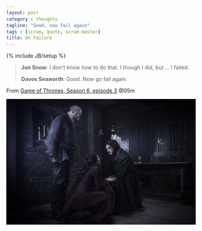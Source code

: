 ```yaml
---
layout: post
category : thoughts
tagline: "Good, now fail again"
tags : [scrum, quote, scrum-master]
title: On Failure
---
```

{% include JB/setup %}

> **Jon Snow**: I don't know how to do that. 
> I though I did, but ...
> I failed.
> 
> **Davos Seaworth**: Good. Now go fail again.


From [Game of Thrones, Season 6, episode 3][imdb] @05m

[![Game of Thrones](/assets/img/blog/got.jpg)][imdb]


 [imdb]: http://www.imdb.com/title/tt4131606/?ref_=ttep_ep3